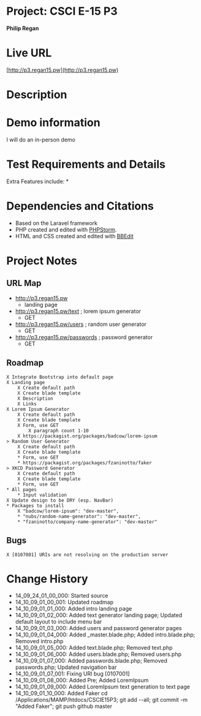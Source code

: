 # Project: CSCI E-15 P3
**Philip Regan**

# Live URL
[http://p3.regan15.pw](http://p3.regan15.pw)

# Description
<!-- 2-3+ sentences -->

# Demo information
<!-- If you attend your section to do an in-person demo, make a note of this. If you opt to do the Jing screencast demo, include the link here .-->
I will do an in-person demo

# Test Requirements and Details
<!-- Any details the instructor or TA needs to know, for example, test credentials. -->
Extra Features include:
*

# Dependencies and Citations
<!--A list of any plugins, libraries, packages or outside code used in the project. See Student Responsibilities for more details on avoiding code plagiarism.-->
* Based on the Laravel framework
* PHP created and edited with [PHPStorm](http://www.jetbrains.com/phpstorm/).
* HTML and CSS created and edited with [BBEdit](http://www.barebones.com/products/bbedit/)

# Project Notes

## URL Map
* http://p3.regan15.pw
	* landing page
* http://p3.regan15.pw/text ; lorem ipsum generator
	* GET
* http://p3.regan15.pw/users ; random user generator
	* GET 
* http://p3.regan15.pw/passwords ; password generator
	* GET 

## Roadmap

	X Integrate Bootstrap into default page
	X Landing page
		X Create default path
		X Create blade template
		X Description
		X Links
	X Lorem Ipsum Generator
		X Create default path
        X Create blade template
		X Form, use GET
			X paragraph count 1-10
		X https://packagist.org/packages/badcow/lorem-ipsum
	> Random User Generator
		X Create default path
        X Create blade template
		* Form, use GET
		* https://packagist.org/packages/fzaninotto/faker
	> XKCD Password Generator
		X Create default path
        X Create blade template
		* Form, use GET
	* All pages
		* Input validation
	X Update design to be DRY (esp. NavBar)
	* Packages to install
		X "badcow/lorem-ipsum": "dev-master",
    	* "nubs/random-name-generator": "dev-master",
    	* "fzaninotto/company-name-generator": "dev-master"

## Bugs
	X [0107001] URIs are not resolving on the production server

# Change History

* 14\_09\_24\_01\_00\_000: Started source
* 14\_10\_09\_01\_00\_001: Updated roadmap
* 14\_10\_09\_01\_01\_000: Added intro landing page
* 14\_10\_09\_01\_02\_000: Added text generator landing page; Updated default layout to include menu bar
* 14\_10\_09\_01\_03\_000: Added users and password generator pages
* 14\_10\_09\_01\_04\_000: Added _master.blade.php; Added intro.blade.php; Removed intro.php
* 14\_10\_09\_01\_05\_000: Added text.blade.php; Removed text.php
* 14\_10\_09\_01\_06\_000: Added users.blade.php; Removed users.php
* 14\_10\_09\_01\_07\_000: Added passwords.blade.php; Removed passwords.php; Updated navigation bar
* 14\_10\_09\_01\_07\_001: Fixing URI bug [0107001]
* 14\_10\_09\_01\_08\_000: Added Pre; Added LoremIpsum
* 14\_10\_09\_01\_09\_000: Added LoremIpsum text generation to text page
* 14\_10\_09\_01\_10\_000: Added Faker
cd /Applications/MAMP/htdocs/CSCIE15P3; git add --all; git commit -m "Added Faker"; git push github master